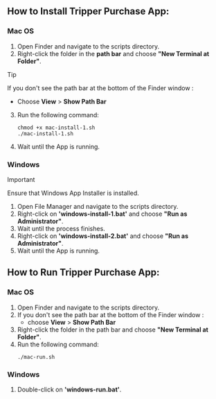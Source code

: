 ## How to Install Tripper Purchase App:
### Mac OS
1. Open Finder and navigate to the scripts directory.
2. Right-click the folder in the **path bar** and choose **"New Terminal at Folder"**.
> [!TIP]
> If you don't see the path bar at the bottom of the Finder window :
> - Choose **View** > **Show Path Bar**
3. Run the following command:
   ```
   chmod +x mac-install-1.sh
   ./mac-install-1.sh
   ```
4. Wait until the App is running.

### Windows
> [!IMPORTANT]
> Ensure that Windows App Installer is installed.
1. Open File Manager and navigate to the scripts directory.
2. Right-click on **'windows-install-1.bat'** and choose **"Run as Administrator"**.
3. Wait until the process finishes.
4. Right-click on **'windows-install-2.bat'** and choose **"Run as Administrator"**.
5. Wait until the App is running.

## How to Run Tripper Purchase App:
### Mac OS
1. Open Finder and navigate to the scripts directory.
2. If you don't see the path bar at the bottom of the Finder window :
   - choose **View** > **Show Path Bar**
3. Right-click the folder in the path bar and choose **"New Terminal at Folder"**.
4. Run the following command:
   ```
   ./mac-run.sh
   ```

### Windows
1. Double-click on **'windows-run.bat'**.
